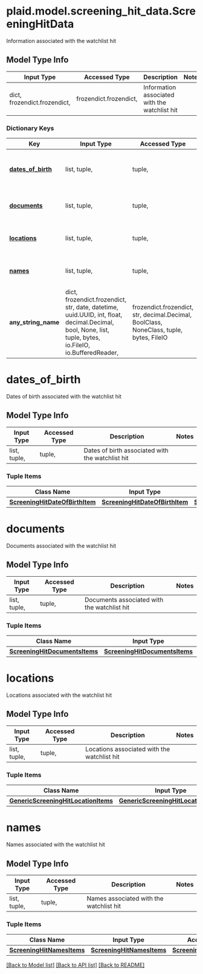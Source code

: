 # plaid.model.screening_hit_data.ScreeningHitData

Information associated with the watchlist hit

## Model Type Info
Input Type | Accessed Type | Description | Notes
------------ | ------------- | ------------- | -------------
dict, frozendict.frozendict,  | frozendict.frozendict,  | Information associated with the watchlist hit | 

### Dictionary Keys
Key | Input Type | Accessed Type | Description | Notes
------------ | ------------- | ------------- | ------------- | -------------
**[dates_of_birth](#dates_of_birth)** | list, tuple,  | tuple,  | Dates of birth associated with the watchlist hit | [optional] 
**[documents](#documents)** | list, tuple,  | tuple,  | Documents associated with the watchlist hit | [optional] 
**[locations](#locations)** | list, tuple,  | tuple,  | Locations associated with the watchlist hit | [optional] 
**[names](#names)** | list, tuple,  | tuple,  | Names associated with the watchlist hit | [optional] 
**any_string_name** | dict, frozendict.frozendict, str, date, datetime, uuid.UUID, int, float, decimal.Decimal, bool, None, list, tuple, bytes, io.FileIO, io.BufferedReader,  | frozendict.frozendict, str, decimal.Decimal, BoolClass, NoneClass, tuple, bytes, FileIO | any string name can be used but the value must be the correct type | [optional]

# dates_of_birth

Dates of birth associated with the watchlist hit

## Model Type Info
Input Type | Accessed Type | Description | Notes
------------ | ------------- | ------------- | -------------
list, tuple,  | tuple,  | Dates of birth associated with the watchlist hit | 

### Tuple Items
Class Name | Input Type | Accessed Type | Description | Notes
------------- | ------------- | ------------- | ------------- | -------------
[**ScreeningHitDateOfBirthItem**](ScreeningHitDateOfBirthItem.md) | [**ScreeningHitDateOfBirthItem**](ScreeningHitDateOfBirthItem.md) | [**ScreeningHitDateOfBirthItem**](ScreeningHitDateOfBirthItem.md) |  | 

# documents

Documents associated with the watchlist hit

## Model Type Info
Input Type | Accessed Type | Description | Notes
------------ | ------------- | ------------- | -------------
list, tuple,  | tuple,  | Documents associated with the watchlist hit | 

### Tuple Items
Class Name | Input Type | Accessed Type | Description | Notes
------------- | ------------- | ------------- | ------------- | -------------
[**ScreeningHitDocumentsItems**](ScreeningHitDocumentsItems.md) | [**ScreeningHitDocumentsItems**](ScreeningHitDocumentsItems.md) | [**ScreeningHitDocumentsItems**](ScreeningHitDocumentsItems.md) |  | 

# locations

Locations associated with the watchlist hit

## Model Type Info
Input Type | Accessed Type | Description | Notes
------------ | ------------- | ------------- | -------------
list, tuple,  | tuple,  | Locations associated with the watchlist hit | 

### Tuple Items
Class Name | Input Type | Accessed Type | Description | Notes
------------- | ------------- | ------------- | ------------- | -------------
[**GenericScreeningHitLocationItems**](GenericScreeningHitLocationItems.md) | [**GenericScreeningHitLocationItems**](GenericScreeningHitLocationItems.md) | [**GenericScreeningHitLocationItems**](GenericScreeningHitLocationItems.md) |  | 

# names

Names associated with the watchlist hit

## Model Type Info
Input Type | Accessed Type | Description | Notes
------------ | ------------- | ------------- | -------------
list, tuple,  | tuple,  | Names associated with the watchlist hit | 

### Tuple Items
Class Name | Input Type | Accessed Type | Description | Notes
------------- | ------------- | ------------- | ------------- | -------------
[**ScreeningHitNamesItems**](ScreeningHitNamesItems.md) | [**ScreeningHitNamesItems**](ScreeningHitNamesItems.md) | [**ScreeningHitNamesItems**](ScreeningHitNamesItems.md) |  | 

[[Back to Model list]](../../README.md#documentation-for-models) [[Back to API list]](../../README.md#documentation-for-api-endpoints) [[Back to README]](../../README.md)

